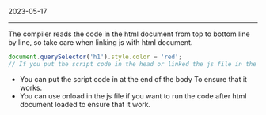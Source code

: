 2023-05-17

------

The compiler reads the code in the html document from top to bottom line by line, so take care when linking js with html document.

``` JavaScript
document.querySelector('h1').style.color = 'red';
// If you put the script code in the head or linked the js file in the head, iIt probably won't work. because the compiler reads the html document line by line and in this case you are trying to change <h1> before the compiler read it.
```

- You can put the script code in at the end of the body To ensure that it works.
- You can use onload in the js file if you want to run the code after html document loaded to ensure that it work.

